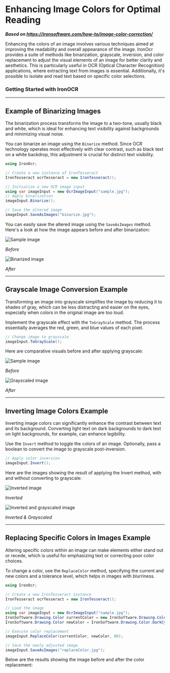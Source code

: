 # Enhancing Image Colors for Optimal Reading

***Based on <https://ironsoftware.com/how-to/image-color-correction/>***


Enhancing the colors of an image involves various techniques aimed at improving the readability and overall appearance of the image. IronOcr provides a suite of methods like binarization, grayscale, inversion, and color replacement to adjust the visual elements of an image for better clarity and aesthetics. This is particularly useful in OCR (Optical Character Recognition) applications, where extracting text from images is essential. Additionally, it's possible to isolate and read text based on specific color selections.

### Getting Started with IronOCR

---

## Example of Binarizing Images

The binarization process transforms the image to a two-tone, usually black and white, which is ideal for enhancing text visibility against backgrounds and minimizing visual noise.

You can binarize an image using the `Binarize` method. Since OCR technology operates most effectively with clear contrast, such as black text on a white backdrop, this adjustment is crucial for distinct text visibility.

```cs
using IronOcr;

// Create a new instance of IronTesseract
IronTesseract ocrTesseract = new IronTesseract();

// Initialize a new OCR image input
using var imageInput = new OcrImageInput("sample.jpg");
// Apply binarization
imageInput.Binarize();

// Save the altered image
imageInput.SaveAsImages("binarize.jpg");
```

You can easily save the altered image using the `SaveAsImages` method. Here's a look at how the image appears before and after binarization:

<div class="competitors-section__wrapper-even-1">
    <div class="competitors__card" style="width: 48%;">
        <img src="https://ironsoftware.com/static-assets/ocr/how-to/image-quality-correction/sample.jpg" alt="Sample image" class="img-responsive add-shadow">
        <p class="competitors__download-link" style="color: #181818; font-style: italic;">Before</p>
    </div>
    <div class="competitors__card" style="width: 48%;">
        <img src="https://ironsoftware.com/static-assets/ocr/how-to/image-color-correction/binarize_0.png" alt="Binarized image" class="img-responsive add-shadow">
        <p class="competitors__download-link" style="color: #181818; font-style: italic;">After</p>
    </div>
</div>

---

## Grayscale Image Conversion Example

Transforming an image into grayscale simplifies the image by reducing it to shades of gray, which can be less distracting and easier on the eyes, especially when colors in the original image are too loud.

Implement the grayscale effect with the `ToGrayScale` method. The process essentially averages the red, green, and blue values of each pixel.

```cs
// Change image to grayscale
imageInput.ToGrayScale();
```

Here are comparative visuals before and after applying grayscale:

<div class="competitors-section__wrapper-even-1">
    <div class="competitors__card" style="width: 48%;">
        <img src="https://ironsoftware.com/static-assets/ocr/how-to/image-quality-correction/sample.jpg" alt="Sample image" class="img-responsive add-shadow">
        <p class="competitors__download-link" style="color: #181818; font-style: italic;">Before</p>
    </div>
    <div class="competitors__card" style="width: 48%;">
        <img src="https://ironsoftware.com/static-assets/ocr/how-to/image-color-correction/grayscale_0.webp" alt="Grayscaled image" class="img-responsive add-shadow">
        <p class="competitors__download-link" style="color: #181818; font-style: italic;">After</p>
    </div>
</div>

---

## Inverting Image Colors Example

Inverting image colors can significantly enhance the contrast between text and its background. Converting light text on dark backgrounds to dark text on light backgrounds, for example, can enhance legibility.

Use the `Invert` method to toggle the colors of an image. Optionally, pass a boolean to convert the image to grayscale post-inversion.

```cs
// Apply color inversion
imageInput.Invert();
```

Here are the images showing the result of applying the Invert method, with and without converting to grayscale:

<div class="competitors-section__wrapper-even-1">
    <div class="competitors__card" style="width: 48%;">
        <img src="https://ironsoftware.com/static-assets/ocr/how-to/image-color-correction/invert_0.webp" alt="Inverted image" class="img-responsive add-shadow">
        <p class="competitors__download-link" style="color: #181818; font-style: italic;">Inverted</p>
    </div>
    <div class="competitors__card" style="width: 48%;">
        <img src="https://ironsoftware.com/static-assets/ocr/how-to/image-color-correction/invertTrue_0.webp" alt="Inverted and grayscaled image" class="img-responsive add-shadow">
        <p class="competitors__download-link" style="color: #181818; font-style: italic;">Inverted & Grayscaled</p>
    </div>
</div>

---

## Replacing Specific Colors in Images Example

Altering specific colors within an image can make elements either stand out or recede, which is useful for emphasizing text or correcting poor color choices.

To change a color, use the `ReplaceColor` method, specifying the current and new colors and a tolerance level, which helps in images with blurriness.

```cs
using IronOcr;

// Create a new IronTesseract instance
IronTesseract ocrTesseract = new IronTesseract();

// Load the image
using var imageInput = new OcrImageInput("sample.jpg");
IronSoftware.Drawing.Color currentColor = new IronSoftware.Drawing.Color("#DB645C");
IronSoftware.Drawing.Color newColor = IronSoftware.Drawing.Color.DarkCyan;

// Execute color replacement
imageInput.ReplaceColor(currentColor, newColor, 80);

// Save the newly adjusted image
imageInput.SaveAsImages("replaceColor.jpg");
```

Below are the results showing the image before and after the color replacement:

<div class="competitors-section__wrapper-even-1">
    <div class="competitors__card" style="w